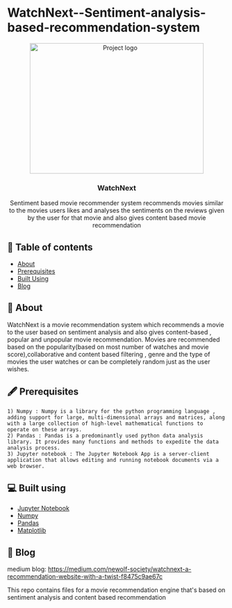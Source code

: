 # WatchNext--Sentiment-analysis-based-recommendation-system
<p align="center">
  <img width=400px height=300px src="https://external-preview.redd.it/14WMgYE1HNhOwfMTRgxLIqAGWR2l4SVlP2fLwB0S41U.jpg?width=640&crop=smart&auto=webp&s=f77a137c916ff8287afa1e5c8cd0f10a8f5f9b3e" alt="Project logo"></a>
  <h3 align="center">WatchNext</h3>
  <div align="center">
  </div>
  <p align="center">
  Sentiment based movie recommender system recommends movies similar to the movies users likes and analyses the sentiments on the reviews given by the user for that movie and also gives content based movie recommendation
  </p>
  
  ## 📖 Table of contents
  
  - [About](#about)
  - [Prerequisites](#prerequisites)
  - [Built Using](#built_using)
  - [Blog](#blog)
  
  ## 💭 About <a name = "about"></a>
  WatchNext is a movie recommendation system which recommends a movie to the user based on sentiment analysis and also gives content-based , popular and unpopular movie recommendation.
  Movies are recommended based on the popularity(based on most number of watches and movie score),collaborative and content based filtering , genre and the type of movies the user watches or can be completely random just as the user wishes.
  
  ## 🖋 Prerequisites <a name="prerequisites"></a>
  ```
  1) Numpy : Numpy is a library for the python programming language , adding support for large, multi-dimensional arrays and matrices, along with a large collection of high-level mathematical functions to operate on these arrays.
  2) Pandas : Pandas is a predominantly used python data analysis library. It provides many functions and methods to expedite the data analysis process.
  3) Jupyter notebook : The Jupyter Notebook App is a server-client application that allows editing and running notebook documents via a web browser.
  ```
  ## 💻 Built using <a name="built_using"></a>
  - [Jupyter Notebook](https://jupyter.org/)
  - [Numpy](https://numpy.org/)
  - [Pandas](https://pandas.pydata.org/)
  - [Matplotlib](https://matplotlib.org/)
  
  ## 🎥 Blog <a name="blog"></a>
 medium blog: https://medium.com/newolf-society/watchnext-a-recommendation-website-with-a-twist-f8475c9ae67c 


This repo contains files for a movie recommendation engine that's based on sentiment analysis and content based recommendation
